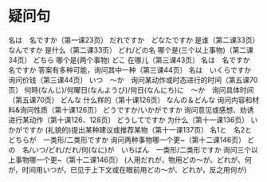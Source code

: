 # 疑问句

名は　名ですか（第一课23页）
だれですか　どなたですか    是谁（第二课33页）
なんですか    是什么（第二课33页）
どれ/どの名    哪个是(三个以上事物)（第二课34页）
どちら    哪个是(两个事物)
どこ    在哪儿（第三课43页）
名は　名ですか　名ですか    答案有多种可能，询问其中一种（第三课44页）
名は　いくらですか    询问价钱（第三课44页）
いつ　〜か　询问某动作或时态进行的时间（第五课70页）
何時(なんじ)/何曜日(なんようび)/何日(なんにち)に　〜か　询问具体时间（第五课70页）
どんな    什么样的（第十课126页）
なんの＆どんな    询问内容和材料&询问性质（第十课126页）
どうですか/いかがですか    询问意见或感想、劝诱进行某动作（第十课126、128页）
どうしてですか    为什么（第十一课136页）
いかがですか    (礼貌的)提出某种建议或推荐某物（第十一课137页）
名1と　名2と　どちらが　一类形/二类形ですか    询问两种事物哪一个更~（第十二课146页）
どの　名/いつ/どれ/だれ/何(なに)が　いちばん　一类形/二类形ですか    询问三个以上事物哪一个更~（第十二课146页）
(人用だれが，物用どの〜が、どれが、何が，时间用いつが，已见于上下文或在眼前用どの〜が、どれが，反之用何が)

